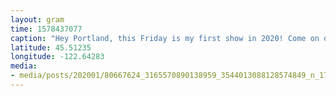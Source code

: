 ```yaml
---
layout: gram
time: 1578437077
caption: "Hey Portland, this Friday is my first show in 2020! Come on out to the hideaway and get down with us. Show up early because you don't wanna sleep on ISCH!🕺🏻😘🥁"
latitude: 45.51235
longitude: -122.64283
media:
- media/posts/202001/80667624_3165570890138959_3544013088128574849_n_17851739440764465.jpg
---
```

